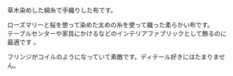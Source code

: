 草木染めした綿糸で手織りした布です。

ローズマリーと桜を使って染めた太めの糸を使って織った柔らかい布です。  
テーブルセンターや家具にかけるなどのインテリアファブリックとして飾るのに最適です
。

フリンジがコイルのようになっていて素敵です。ディテール好きにはたまりません。
